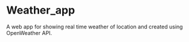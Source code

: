 # Weather_app
A web app for showing real time weather of location and created using OpenWeather API.

